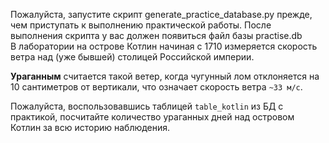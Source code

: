 
Пожалуйста, запустите скрипт generate_practice_database.py прежде, чем приступать к выполнению практической работы. После выполнения скрипта у вас должен появиться файл базы practise.db  
В лаборатории на острове Котлин начиная с 1710 измеряется скорость ветра над (уже бывшей)
столицей Российской империи.

**Ураганным** считается такой ветер, когда чугунный лом отклоняется на 10 сантиметров от вертикали, что означает
скорость ветра `~33 м/с`.

Пожалуйста, воспользовавшись таблицей `table_kotlin` из БД с практикой, посчитайте количество ураганных дней над
островом Котлин за всю историю наблюдения.
